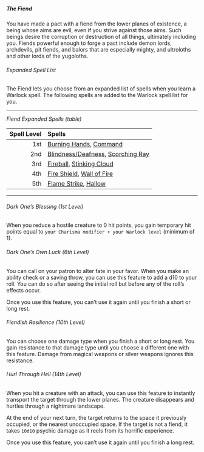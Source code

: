 ##### The Fiend

You have made a pact with a fiend from the lower planes of existence, a being whose aims are evil, even if you strive against those aims.
Such beings desire the corruption or destruction of all things, ultimately including you.
Fiends powerful enough to forge a pact include demon lords, archdevils, pit fiends, and balors that are especially mighty, and ultroloths and other lords of the yugoloths.

###### Expanded Spell List

The Fiend lets you choose from an expanded list of spells when you learn a Warlock spell.
The following spells are added to the Warlock spell list for you.

___
<!-- markdownlint-disable-next-line no-emphasis-as-heading -->
_Fiend Expanded Spells (table)_

| Spell Level | Spells                                                                              |
|------------:|:------------------------------------------------------------------------------------|
|         1st | [Burning Hands](#Burning_Hands_burning_hands), [Command](#Command_command)          |
|         2nd | [Blindness/Deafness](#Blindness_Deafness_blindnessdeafness), [Scorching Ray](#Scorching_Ray_scorching_ray) |
|         3rd | [Fireball](#Fireball_fireball), [Stinking Cloud](#Stinking_Cloud_stinking_cloud)    |
|         4th | [Fire Shield](#Fire_Shield_fire_shield), [Wall of Fire](#Wall_of_Fire_wall_of_fire) |
|         5th | [Flame Strike](#Flame_Strike_flame_strike), [Hallow](#Hallow_hallow)                |

___

###### Dark One’s Blessing (1st Level)

When you reduce a hostile creature to 0 hit points, you gain temporary hit points equal to `your Charisma modifier + your Warlock level` (minimum of 1).

###### Dark One’s Own Luck (6th Level)

You can call on your patron to alter fate in your favor.
When you make an ability check or a saving throw, you can use this feature to add a d10 to your roll.
You can do so after seeing the initial roll but before any of the roll’s effects occur.

Once you use this feature, you can’t use it again until you finish a short or long rest.

###### Fiendish Resilience (10th Level)

You can choose one damage type when you finish a short or long rest.
You gain resistance to that damage type until you choose a different one with this feature.
Damage from magical weapons or silver weapons ignores this resistance.

###### Hurl Through Hell (14th Level)

When you hit a creature with an attack, you can use this feature to instantly transport the target through the lower planes.
The creature disappears and hurtles through a nightmare landscape.

At the end of your next turn, the target returns to the space it previously occupied, or the nearest unoccupied space.
If the target is not a fiend, it takes `10d10` psychic damage as it reels from its horrific experience.

Once you use this feature, you can’t use it again until you finish a long rest.
